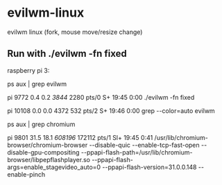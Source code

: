 # evilwm-linux
evilwm linux (fork, mouse move/resize change)


## Run with ./evilwm -fn fixed



raspberry pi 3: 

ps aux | grep evilwm


pi        9772  0.4  0.2   *3844*  2280 pts/0    S+   19:45   0:00 ./evilwm -fn fixed


pi       10108  0.0  0.0   4372   532 pts/2    S+   19:46   0:00 grep --color=auto evilwm


 ps aux | grep chromium
 
 
pi        9801 31.5 18.1 *608196* 172112 pts/1   Sl+  19:45   0:41 /usr/lib/chromium-browser/chromium-browser --disable-quic --enable-tcp-fast-open --disable-gpu-compositing --ppapi-flash-path=/usr/lib/chromium-browser/libpepflashplayer.so --ppapi-flash-args=enable_stagevideo_auto=0 --ppapi-flash-version=31.0.0.148 --enable-pinch

